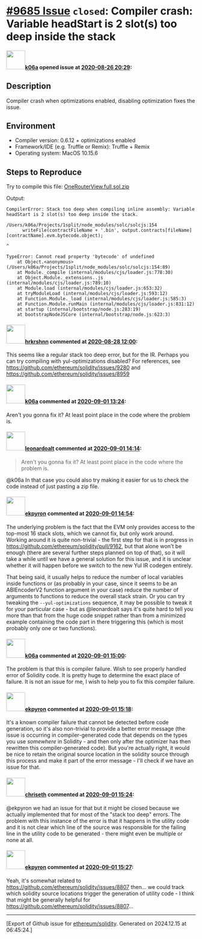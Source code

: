 # [\#9685 Issue](https://github.com/ethereum/solidity/issues/9685) `closed`: Compiler crash: Variable headStart is 2 slot(s) too deep inside the stack

#### <img src="https://avatars.githubusercontent.com/u/702124?u=00e20e1963ccc9a908a5826b2d8c3b1b1f6acea4&v=4" width="50">[k06a](https://github.com/k06a) opened issue at [2020-08-26 20:29](https://github.com/ethereum/solidity/issues/9685):

## Description

Compiler crash when optimizations enabled, disabling optimization fixes the issue.

## Environment

- Compiler version: 0.6.12 + optimizations enabled
- Framework/IDE (e.g. Truffle or Remix): Truffle + Remix
- Operating system: MacOS 10.15.6

## Steps to Reproduce

Try to compile this file:
[OneRouterView.full.sol.zip](https://github.com/ethereum/solidity/files/5132642/OneRouterView.full.sol.zip)

Output:
```
CompilerError: Stack too deep when compiling inline assembly: Variable headStart is 2 slot(s) too deep inside the stack.

/Users/k06a/Projects/1split/node_modules/solc/solcjs:154
      writeFile(contractFileName + '.bin', output.contracts[fileName][contractName].evm.bytecode.object);
                                                                                        ^

TypeError: Cannot read property 'bytecode' of undefined
    at Object.<anonymous> (/Users/k06a/Projects/1split/node_modules/solc/solcjs:154:89)
    at Module._compile (internal/modules/cjs/loader.js:778:30)
    at Object.Module._extensions..js (internal/modules/cjs/loader.js:789:10)
    at Module.load (internal/modules/cjs/loader.js:653:32)
    at tryModuleLoad (internal/modules/cjs/loader.js:593:12)
    at Function.Module._load (internal/modules/cjs/loader.js:585:3)
    at Function.Module.runMain (internal/modules/cjs/loader.js:831:12)
    at startup (internal/bootstrap/node.js:283:19)
    at bootstrapNodeJSCore (internal/bootstrap/node.js:623:3)
```


#### <img src="https://avatars.githubusercontent.com/u/13174375?u=52d702cb6bec53b561afa293cf9cd53ef7a63924&v=4" width="50">[hrkrshnn](https://github.com/hrkrshnn) commented at [2020-08-28 12:00](https://github.com/ethereum/solidity/issues/9685#issuecomment-682486497):

This seems like a regular stack too deep error, but for the IR. Perhaps you can try compiling with yul-optimizations disabled? For references, see https://github.com/ethereum/solidity/issues/9280 and https://github.com/ethereum/solidity/issues/8959

#### <img src="https://avatars.githubusercontent.com/u/702124?u=00e20e1963ccc9a908a5826b2d8c3b1b1f6acea4&v=4" width="50">[k06a](https://github.com/k06a) commented at [2020-09-01 13:24](https://github.com/ethereum/solidity/issues/9685#issuecomment-684850669):

Aren't you gonna fix it? At least point place in the code where the problem is.

#### <img src="https://avatars.githubusercontent.com/u/504195?u=ce2facd14af9fd474ebff49f0d44891f56f7500f&v=4" width="50">[leonardoalt](https://github.com/leonardoalt) commented at [2020-09-01 14:14](https://github.com/ethereum/solidity/issues/9685#issuecomment-684886595):

> Aren't you gonna fix it? At least point place in the code where the problem is.

@k06a In that case you could also try making it easier for us to check the code instead of just pasting a zip file.

#### <img src="https://avatars.githubusercontent.com/u/1347491?v=4" width="50">[ekpyron](https://github.com/ekpyron) commented at [2020-09-01 14:54](https://github.com/ethereum/solidity/issues/9685#issuecomment-684914761):

The underlying problem is the fact that the EVM only provides access to the top-most 16 stack slots, which we cannot fix, but only work around. Working around it is quite non-trivial - the first step for that is in progress in https://github.com/ethereum/solidity/pull/9162, but that alone won't be enough (there are several further steps planned on top of that), so it will take a while until we have a general solution for this issue, and it is unclear whether it will happen before we switch to the new Yul IR codegen entirely.

That being said, it usually helps to reduce the number of local variables inside functions or (as probably in your case, since it seems to be an ABIEncoderV2 function argument in your case) reduce the number of arguments to functions to reduce the overall stack strain. Or you can try tweaking the ``--yul-optimizations`` sequence, it may be possible to tweak it for your particular case - but as @leonardoalt says it's quite hard to tell you more than that from the huge code snippet rather than from a minimized example containing the code part in there triggering this (which is most probably only one or two functions).

#### <img src="https://avatars.githubusercontent.com/u/702124?u=00e20e1963ccc9a908a5826b2d8c3b1b1f6acea4&v=4" width="50">[k06a](https://github.com/k06a) commented at [2020-09-01 15:00](https://github.com/ethereum/solidity/issues/9685#issuecomment-684919015):

The problem is that this is compiler failure. Wish to see properly handled error of Solidity code. It is pretty huge to determine the exact place of failure. It is not an issue for me, I wish to help you to fix this compiler failure.

#### <img src="https://avatars.githubusercontent.com/u/1347491?v=4" width="50">[ekpyron](https://github.com/ekpyron) commented at [2020-09-01 15:18](https://github.com/ethereum/solidity/issues/9685#issuecomment-684932397):

It's a known compiler failure that cannot be detected before code generation, so it's also non-trivial to provide a better error message (the issue is occurring in compiler-generated code that depends on the types you use *somewhere* in Solidity - and then only after the optimizer has then rewritten this compiler-generated code). But you're actually right, it would be nice to retain the original source location in the solidity source through this process and make it part of the error message - I'll check if we have an issue for that.

#### <img src="https://avatars.githubusercontent.com/u/9073706?v=4" width="50">[chriseth](https://github.com/chriseth) commented at [2020-09-01 15:24](https://github.com/ethereum/solidity/issues/9685#issuecomment-684936216):

@ekpyron we had an issue for that but it might be closed because we actually implemented that for most of the "stack too deep" errors. The problem with this instance of the error is that it happens in the utility code and it is not clear which line of the source was responsible for the failing line in the utility code to be generated - there might even be multiple or none at all.

#### <img src="https://avatars.githubusercontent.com/u/1347491?v=4" width="50">[ekpyron](https://github.com/ekpyron) commented at [2020-09-01 15:27](https://github.com/ethereum/solidity/issues/9685#issuecomment-684938125):

Yeah, it's somewhat related to https://github.com/ethereum/solidity/issues/8807 then... we could track which solidity source locations trigger the generation of utility code - I think that might be generally helpful for https://github.com/ethereum/solidity/issues/8807...


-------------------------------------------------------------------------------



[Export of Github issue for [ethereum/solidity](https://github.com/ethereum/solidity). Generated on 2024.12.15 at 06:45:24.]
